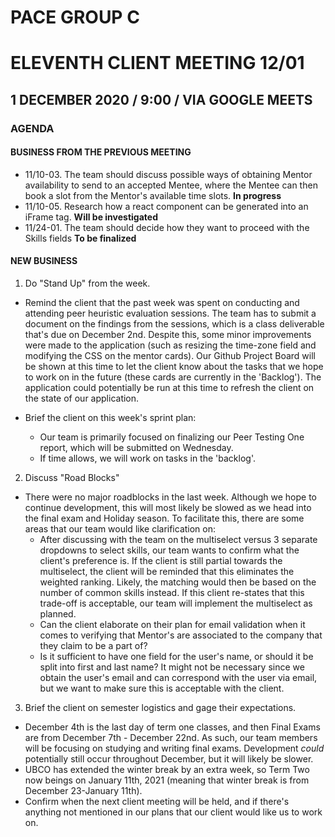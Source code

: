 # PACE GROUP C

# ELEVENTH CLIENT MEETING 12/01

## 1 DECEMBER 2020 / 9:00 / VIA GOOGLE MEETS

### AGENDA

#### BUSINESS FROM THE PREVIOUS MEETING

- 11/10-03. The team should discuss possible ways of obtaining Mentor availability to send to an accepted Mentee, where the Mentee can then book a slot from the Mentor's available time slots. **In progress**
- 11/10-05. Research how a react component can be generated into an iFrame tag. **Will be investigated**
- 11/24-01. The team should decide how they want to proceed with the Skills fields **To be finalized**

#### NEW BUSINESS

1. Do "Stand Up" from the week.

- Remind the client that the past week was spent on conducting and attending peer heuristic evaluation sessions. The team has to submit a document on the findings from the sessions, which is a class deliverable that's due on December 2nd. Despite this, some minor improvements were made to the application (such as resizing the time-zone field and modifying the CSS on the mentor cards). Our Github Project Board will be shown at this time to let the client know about the tasks that we hope to work on in the future (these cards are currently in the 'Backlog'). The application could potentially be run at this time to refresh the client on the state of our application.

- Brief the client on this week's sprint plan:
  - Our team is primarily focused on finalizing our Peer Testing One report, which will be submitted on Wednesday.
  - If time allows, we will work on tasks in the 'backlog'.

2. Discuss "Road Blocks"

- There were no major roadblocks in the last week. Although we hope to continue development, this will most likely be slowed as we head into the final exam and Holiday season. To facilitate this, there are some areas that our team would like clarification on:
  - After discussing with the team on the multiselect versus 3 separate dropdowns to select skills, our team wants to confirm what the client's preference is. If the client is still partial towards the multiselect, the client will be reminded that this eliminates the weighted ranking. Likely, the matching would then be based on the number of common skills instead. If this client re-states that this trade-off is acceptable, our team will implement the multiselect as planned.
  - Can the client elaborate on their plan for email validation when it comes to verifying that Mentor's are associated to the company that they claim to be a part of?
  - Is it sufficient to have one field for the user's name, or should it be split into first and last name? It might not be necessary since we obtain the user's email and can correspond with the user via email, but we want to make sure this is acceptable with the client.

3. Brief the client on semester logistics and gage their expectations.

- December 4th is the last day of term one classes, and then Final Exams are from December 7th - December 22nd. As such, our team members will be focusing on studying and writing final exams. Development _could_ potentially still occur throughout December, but it will likely be slower.
- UBCO has extended the winter break by an extra week, so Term Two now beings on January 11th, 2021 (meaning that winter break is from December 23-January 11th).
- Confirm when the next client meeting will be held, and if there's anything not mentioned in our plans that our client would like us to work on.
